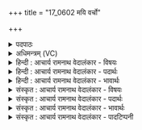 +++
title = "17_0602 मयि वर्चो"

+++
<details><summary>पदपाठः</summary>

म꣡यि꣢꣯। व꣡र्चः꣢꣯। अ꣡थ꣢꣯। उ꣣। य꣡शः꣢꣯। अ꣡थ꣢꣯। उ꣣। यज्ञ꣡स्य꣢। यत्। प꣡यः꣢꣯। प꣣रमेष्ठी꣢। प꣣रमे। स्थी꣢। प्र꣣जा꣡प꣢तिः। प्र꣣जा꣢। प꣣तिः। दिवि꣢। द्याम्। इ꣣व। दृँहतु। ६०२।
</details>

<details><summary>अधिमन्त्रम् (VC)</summary>

- प्रजापतिः
- वामदेवो गौतमः
- अनुष्टुप्
- गान्धारः
- आरण्यं काण्डम्
</details>

<details><summary>हिन्दी : आचार्य रामनाथ वेदालंकार - विषयः</summary>

प्रथम मन्त्र का प्रजापति देवता है। प्रजापति परमात्मा, जीवात्मा वा राजा से प्रार्थना की गयी है।
</details>

<details><summary>हिन्दी : आचार्य रामनाथ वेदालंकार - पदार्थः</summary>

पदार्थान्वय -  (परमेष्ठी) सर्वोच्च पद पर प्रतिष्ठित (प्रजापतिः) ब्रह्माण्ड की सब प्रजाओं का अधिपति परमात्मा, शरीर की मन, बुद्धि, इन्द्रिय आदि प्रजाओं का पति जीवात्मा और राष्ट्र की प्रजाओं का पति राजा (मयि) मुझ प्रार्थी में (वर्चः) ब्रह्मवर्चस, (अथ उ) और (यशः) कीर्ति, (अथ उ) और (यज्ञस्य) उपासना-यज्ञ का अथवा राष्ट्र-यज्ञ का (यत् पयः) आनन्दरूप वा समृद्धिरूप जो फल है, उसे (दृंहतु) वैसे ही स्थिर करे, (इव) जिस प्रकार (दिवि द्याम्) प्रजापति परमेश्वर आकाश में सूर्य को, प्रजापति जीवात्मा मस्तिष्क में उज्ज्वल विज्ञान को और प्रजापति राजा राष्ट्र में विद्याप्रकाश को स्थिर करता है ॥१॥ इस मन्त्र में श्लेष और उपमा अलङ्कार है ॥१॥
</details>

<details><summary>हिन्दी : आचार्य रामनाथ वेदालंकार - भावार्थः</summary>

भावार्थ -  परमात्मा की कृपा से, आत्मा के पुरुषार्थ से और राजा के राजधर्मपालन से मनुष्य ब्रह्मवर्चस, यश और यज्ञानुष्ठान के फल को शीघ्र प्राप्त कर सकते हैं ॥१॥
</details>

<details><summary>संस्कृत : आचार्य रामनाथ वेदालंकार - विषयः</summary>

अथ प्रथमायाः प्रजापतिर्देवता। तं प्रजापतिं परमात्मानं जीवात्मानं राजानं वा प्रार्थयते।
</details>

<details><summary>संस्कृत : आचार्य रामनाथ वेदालंकार - पदार्थः</summary>

पदार्थान्वय -  (परमेष्ठी) सर्वोच्चपदप्रतिष्ठितः। परमे स्थाने सर्वोच्चे पदे तिष्ठतीति परमेष्ठी। परमोपपदात् स्था धातोः ‘परमे कित्’ उ० ४।१० इति इनिः प्रत्ययः, किद्वच्च, कित्त्वाद्धातोराकारलोपः, सप्तम्या अलुक्। (प्रजापतिः) ब्रह्माण्डस्थानां सकलानां प्रजानाम् अधिपतिः परमेश्वरः, शरीरस्थानां मनोबुद्धिप्राणेन्द्रियादीनां प्रजानां पतिः जीवात्मा, राष्ट्रस्थानां प्रजानां पतिः राजा च (मयि) प्रार्थयितरि (वर्चः) ब्रह्मवर्चसम्, (अथ उ) अपि च (यशः) कीर्तिम्, (अथ उ) अन्यच्च (यज्ञस्य) उपासनायज्ञस्य, राष्ट्रयज्ञस्य वा (यत् पयः) यत् आनन्दरूपं समृद्धिरूपं वा फलं भवति तत् (दृंहतु) स्थिरयतु, (द्याम् इव) यथा प्रजापतिः परमेश्वरः आकाशे सूर्यं, प्रजापतिः आत्मा मस्तिष्के दीप्तं विज्ञानम्, प्रजापतिः राजा च राष्ट्रे विद्याप्रकाशं द्रढयति तद्वत् ॥१॥ अत्र श्लेषोपमालङ्कारौ ॥१॥
</details>

<details><summary>संस्कृत : आचार्य रामनाथ वेदालंकार - भावार्थः</summary>

भावार्थ -  परमात्मकृपया, आत्मनः पुरुषार्थेन, राज्ञश्च राजधर्मपालनेन मनुष्यैर्ब्रह्मवर्चसं यशो यज्ञानुष्ठानफलं च सद्य एव प्राप्तुं शक्यते ॥१॥
</details>

<details><summary>संस्कृत : आचार्य रामनाथ वेदालंकार - पादटिप्पनी</summary>

टिप्पनी -   १. अथ० ६।६९।३, ऋषिः अथर्वा। देवता बृहस्पतिः। ‘परमेष्ठी प्रजापतिः’ इत्यत्र ‘तन्मयि प्रजापतिः’ इति पाठः।
</details>